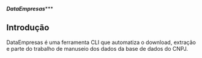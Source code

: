 *****DataEmpresas********

Introdução
----------------------------------------
DataEmpresas é uma ferramenta CLI que automatiza o download, extração e parte do trabalho de manuseio dos dados da base de dados do CNPJ. 
  


